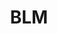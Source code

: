 ---
# This topic lives at
# https://digital.gov/topics/blm

# Topic Title
title: "BLM"

# description — keep it short and clear
# summary: ""

# Weight
weight: 1

# For more information on managing topics,
# see https://github.com/GSA/digitalgov.gov/wiki/topics
---